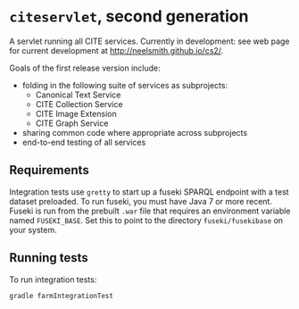 # `citeservlet`, second generation

A servlet running all CITE services.  Currently in development: see web page for current development at <http://neelsmith.github.io/cs2/>.


Goals of the first release version include: 

- folding in the following suite of services as subprojects:
    - Canonical Text Service
    - CITE Collection Service
    - CITE Image Extension
    - CITE Graph Service
- sharing common code where appropriate across subprojects
- end-to-end testing of all services






## Requirements ##

Integration tests use `gretty` to start up a fuseki SPARQL endpoint with a test dataset preloaded.  To run fuseki, you must have Java 7 or more recent.  Fuseki is run from the prebuilt `.war` file that requires an environment variable named `FUSEKI_BASE`.  Set this to point to the directory `fuseki/fusekibase` on your system.


## Running tests ##

To run integration tests:

    gradle farmIntegrationTest
